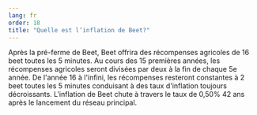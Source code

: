 ```yaml
---
lang: fr
order: 18
title: "Quelle est l’inflation de Beet?"
---
```


Après la pré-ferme de Beet, Beet offrira des récompenses agricoles de 16 beet toutes les 5 minutes. Au cours des 15 premières années, les récompenses agricoles seront divisées par deux à la fin de chaque 5e année. De l'année 16 à l'infini, les récompenses resteront constantes à 2 beet toutes les 5 minutes conduisant à des taux d'inflation toujours décroissants. L'inflation de Beet chute à travers le taux de 0,50% 42 ans après le lancement du réseau principal.
